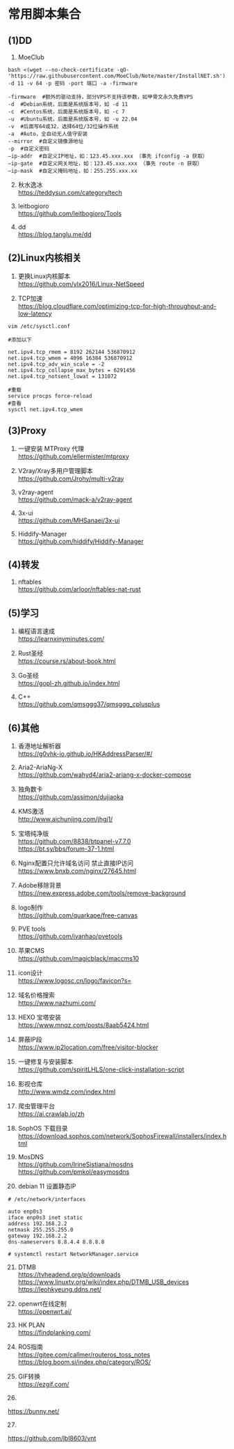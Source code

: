 # 常用脚本集合
## (1)DD
1. MoeClub
```
bash <(wget --no-check-certificate -qO- 'https://raw.githubusercontent.com/MoeClub/Note/master/InstallNET.sh') -d 11 -v 64 -p 密码 -port 端口 -a -firmware
```

```
-firmware  #额外的驱动支持，部分VPS不支持该参数，如甲骨文永久免费VPS
-d  #Debian系统，后面是系统版本号，如 -d 11
-c  #Centos系统，后面是系统版本号，如 -c 7
-u  #Ubuntu系统，后面是系统版本号，如 -u 22.04
-v  #后面写64或32，选择64位/32位操作系统
-a  #Auto，全自动无人值守安装
--mirror  #自定义镜像源地址
-p  #自定义密码
–ip-addr  #自定义IP地址，如：123.45.xxx.xxx （事先 ifconfig -a 获取）
–ip-gate  #自定义网关地址，如：123.45.xxx.xxx （事先 route -n 获取）
–ip-mask  #自定义掩码地址，如：255.255.xxx.xx
```

2. 秋水逸冰<br>
https://teddysun.com/category/tech

3. leitbogioro<br>
https://github.com/leitbogioro/Tools

4. dd<br>
https://blog.tanglu.me/dd

## (2)Linux内核相关
1. 更换Linux内核脚本<br>
https://github.com/ylx2016/Linux-NetSpeed

2. TCP加速<br>
https://blog.cloudflare.com/optimizing-tcp-for-high-throughput-and-low-latency
```
vim /etc/sysctl.conf 

#添加以下

net.ipv4.tcp_rmem = 8192 262144 536870912
net.ipv4.tcp_wmem = 4096 16384 536870912
net.ipv4.tcp_adv_win_scale = -2
net.ipv4.tcp_collapse_max_bytes = 6291456
net.ipv4.tcp_notsent_lowat = 131072

#重载
service procps force-reload
#查看
sysctl net.ipv4.tcp_wmem

```

## (3)Proxy
1. 一键安装 MTProxy 代理<br>
https://github.com/ellermister/mtproxy

2. V2ray/Xray多用户管理脚本<br>
https://github.com/Jrohy/multi-v2ray

3. v2ray-agent<br>
https://github.com/mack-a/v2ray-agent

4. 3x-ui<br>
https://github.com/MHSanaei/3x-ui

5. Hiddify-Manager<br>
https://github.com/hiddify/Hiddify-Manager



## (4)转发
1. nftables<br>
https://github.com/arloor/nftables-nat-rust

## (5)学习
1. 编程语言速成<br>
https://learnxinyminutes.com/

2. Rust圣经<br>
https://course.rs/about-book.html

3. Go圣经<br>
https://gopl-zh.github.io/index.html

4. C++<br>
https://github.com/qmsggg37/qmsggg_cplusplus

## (6)其他
1. 香港地址解析器<br>
https://g0vhk-io.github.io/HKAddressParser/#/

2. Aria2-AriaNg-X<br>
https://github.com/wahyd4/aria2-ariang-x-docker-compose

3. 独角数卡<br>
https://github.com/assimon/dujiaoka

4. KMS激活<br>
http://www.aichunjing.com/jhgj1/

5. 宝塔纯净版<br>
https://github.com/8838/btpanel-v7.7.0<br>
https://bt.sy/bbs/forum-37-1.html

6. Nginx配置只允许域名访问 禁止直接IP访问<br>
https://www.bnxb.com/nginx/27645.html

7. Adobe移除背景<br>
https://new.express.adobe.com/tools/remove-background

8. logo制作<br>
https://github.com/quarkape/free-canvas

9. PVE tools<br>
https://github.com/ivanhao/pvetools

10. 苹果CMS<br>
https://github.com/magicblack/maccms10

11. icon设计<br>
https://www.logosc.cn/logo/favicon?s=

12. 域名价格搜索<br>
https://www.nazhumi.com/

13. HEXO 宝塔安装<br>
https://www.mnqz.com/posts/8aab5424.html

14. 屏蔽IP段<br>
https://www.ip2location.com/free/visitor-blocker

15. 一键修复与安装脚本<br>
https://github.com/spiritLHLS/one-click-installation-script

16. 影视仓库<br>
http://www.wmdz.com/index.html

17. 爬虫管理平台<br>
https://ai.crawlab.io/zh

18. SophOS 下载目录<br>
https://download.sophos.com/network/SophosFirewall/installers/index.html

19. MosDNS<br>
https://github.com/IrineSistiana/mosdns<br>
https://github.com/pmkol/easymosdns

20. debian 11 设置静态IP<br>
```
# /etc/network/interfaces

auto enp0s3
iface enp0s3 inet static
address 192.168.2.2
netmask 255.255.255.0
gateway 192.168.2.2
dns-nameservers 8.8.4.4 8.8.8.8

# systemctl restart NetworkManager.service
```

21. DTMB<br>
https://tvheadend.org/p/downloads<br>
https://www.linuxtv.org/wiki/index.php/DTMB_USB_devices<br>
https://leohkyeung.ddns.net/

22. openwrt在线定制<br>
https://openwrt.ai/

23. HK PLAN<br>
https://findplanking.com/

24. ROS指南<br>
https://gitee.com/callmer/routeros_toss_notes<br>
https://blog.boom.si/index.php/category/ROS/

25. GIF转换<br>
https://ezgif.com/

26. <br>
https://bunny.net/

27. <br>
https://github.com/lbl8603/vnt